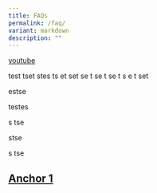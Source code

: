 ```yaml
---
title: FAQs
permalink: /faq/
variant: markdown
description: ""
---
```

<p><a href="youtube.com" rel="noopener noreferrer nofollow" target="_blank">youtube</a>
</p>
test
tset
stes
ts
et
set
se
t
se
t
se
t
s
e
t
set


estse


testes

s
tse

stse

s
tse

<h2><a href="#anchor1">Anchor 1</a></h2>